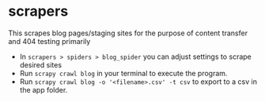 # scrapers
This scrapes blog pages/staging sites for the purpose of content transfer and 404 testing primarily

- In `scrapers > spiders > blog_spider` you can adjust settings to scrape desired sites
- Run `scrapy crawl blog` in your terminal to execute the program.
- Run `scrapy crawl blog -o '<filename>.csv' -t csv` to export to a csv in the app folder.

